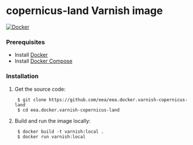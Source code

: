 copernicus-land Varnish image
=============================

[![Docker]( https://dockerbuildbadges.quelltext.eu/status.svg?organization=eeacms&repository=varnish-copernicus-land)](https://hub.docker.com/r/eeacms/varnish-copernicus-land/builds)

### Prerequisites

* Install [Docker](https://docs.docker.com/engine/installation/)
* Install [Docker Compose](https://docs.docker.com/compose/install/)

### Installation

1. Get the source code:

        $ git clone https://github.com/eea/eea.docker.varnish-copernicus-land
        $ cd eea.docker.varnish-copernicus-land

2. Build and run the image locally:

        $ docker build -t varnish:local .
        $ docker run varnish:local
